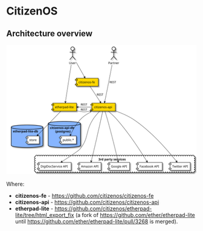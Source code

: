 # CitizenOS

## Architecture overview

![Components](imgs/schematics/components.svg)

Where:

* **citizenos-fe** - https://github.com/citizenos/citizenos-fe
* **citizenos-api** - https://github.com/citizenos/citizenos-api
* **etherpad-lite** - https://github.com/citizenos/etherpad-lite/tree/html_export_fix (a fork of https://github.com/ether/etherpad-lite until https://github.com/ether/etherpad-lite/pull/3268 is merged).